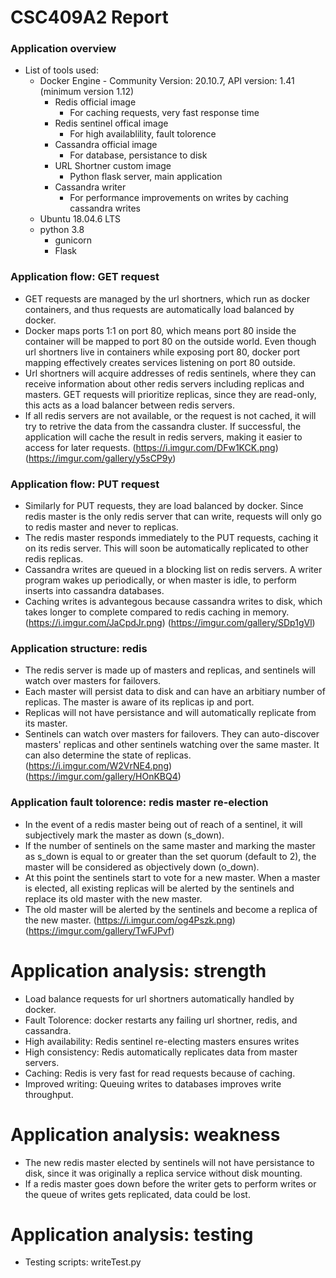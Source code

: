 # CSC409A2 Report

### Application overview
- List of tools used:
	- Docker Engine - Community Version: 20.10.7, API version: 1.41 (minimum version 1.12)
		- Redis official image
			- For caching requests, very fast response time
		- Redis sentinel offical image
			- For high availablility, fault tolorence
		- Cassandra official image
			- For database, persistance to disk
		- URL Shortner custom image
			- Python flask server, main application
		- Cassandra writer
			- For performance improvements on writes by caching cassandra writes
	- Ubuntu 18.04.6 LTS
	- python 3.8
		- gunicorn
		- Flask


### Application flow: GET request
- GET requests are managed by the url shortners, which run as docker containers, 
and thus requests are automatically load balanced by docker. 
- Docker maps ports 1:1 on port 80, which means port 80 inside the container will be
mapped to port 80 on the outside world. Even though url shortners live in containers while
exposing port 80, docker port mapping effectively creates services listening on port 80 outside.
- Url shortners will acquire addresses of redis sentinels, where they can receive information
about other redis servers including replicas and masters. GET requests will prioritize replicas,
since they are read-only, this acts as a load balancer between redis servers.
- If all redis servers are not available, or the request is not cached, it will try to 
retrive the data from the cassandra cluster. If successful, the application will cache the
result in redis servers, making it easier to access for later requests.
(https://i.imgur.com/DFw1KCK.png)
(https://imgur.com/gallery/y5sCP9y)


### Application flow: PUT request
- Similarly for PUT requests, they are load balanced by docker. Since redis master is the
only redis server that can write, requests will only go to redis master and never to replicas.
- The redis master responds immediately to the PUT requests, caching it on its redis server.
This will soon be automatically replicated to other redis replicas. 
- Cassandra writes are queued in a blocking list on redis servers. A writer program wakes up periodically, or when master is idle, to perform inserts into cassandra databases. 
- Caching writes is advantegous because cassandra writes to disk, which takes longer to complete compared to redis caching in memory. 
(https://i.imgur.com/JaCpdJr.png)
(https://imgur.com/gallery/SDp1gVl)


### Application structure: redis
- The redis server is made up of masters and replicas, and sentinels will watch over masters
for failovers. 
- Each master will persist data to disk and can have an arbitiary number of replicas. The master
is aware of its replicas ip and port.
- Replicas will not have persistance and will automatically replicate from its master. 
- Sentinels can watch over masters for failovers. They can auto-discover masters' replicas and other
sentinels watching over the same master. It can also determine the state of replicas.
(https://i.imgur.com/W2VrNE4.png)
(https://imgur.com/gallery/HOnKBQ4)


### Application fault tolorence: redis master re-election
- In the event of a redis master being out of reach of a sentinel, it will subjectively mark
the master as down (s_down). 
- If the number of sentinels on the same master and marking the master as s_down is equal to or 
greater than the set quorum (default to 2), the master will be considered as objectively down 
(o_down).
- At this point the sentinels start to vote for a new master. When a master is elected, all
existing replicas will be alerted by the sentinels and replace its old master with the new master. 
- The old master will be alerted by the sentinels and become a replica of the new master. 
(https://i.imgur.com/og4Pszk.png)
(https://imgur.com/gallery/TwFJPvf)


# Application analysis: strength
- Load balance requests for url shortners automatically handled by docker.
- Fault Tolorence: docker restarts any failing url shortner, redis, and cassandra.
- High availability: Redis sentinel re-electing masters ensures writes 
- High consistency: Redis automatically replicates data from master servers.
- Caching: Redis is very fast for read requests because of caching.
- Improved writing: Queuing writes to databases improves write throughput.


# Application analysis: weakness
- The new redis master elected by sentinels will not have persistance to disk, since it
was originally a replica service without disk mounting.
- If a redis master goes down before the writer gets to perform writes or the queue of writes
gets replicated, data could be lost.


# Application analysis: testing
- Testing scripts: writeTest.py
